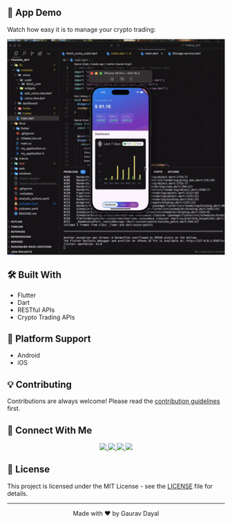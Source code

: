 
## 📸 App Demo

Watch how easy it is to manage your crypto trading:

<p align="center">
  <img src="assets/app_demo.gif" alt="App Demo" width="600"/>
</p>

## 🛠️ Built With

- Flutter
- Dart
- RESTful APIs
- Crypto Trading APIs

## 📱 Platform Support

- Android
- iOS

## 💡 Contributing

Contributions are always welcome! Please read the [contribution guidelines](CONTRIBUTING.md) first.

## 🔗 Connect With Me

<p align="center">
  <a href="https://buymeacoffee.com/igaurav.dev">
    <img src="https://img.shields.io/badge/Buy%20Me%20A%20Coffee-yellow?style=for-the-badge&logo=buy-me-a-coffee&logoColor=white" />
  </a>
  <a href="https://x.com/frenzycoder">
    <img src="https://img.shields.io/badge/Twitter-1DA1F2?style=for-the-badge&logo=twitter&logoColor=white" />
  </a>
  <a href="https://www.linkedin.com/in/gaurav-kumar-1360b3231/">
    <img src="https://img.shields.io/badge/LinkedIn-0077B5?style=for-the-badge&logo=linkedin&logoColor=white" />
  </a>
  <a href="https://www.instagram.com/igaurav.dev">
    <img src="https://img.shields.io/badge/Instagram-E4405F?style=for-the-badge&logo=instagram&logoColor=white" />
  </a>
</p>

## 📝 License

This project is licensed under the MIT License - see the [LICENSE](LICENSE) file for details.

---

<p align="center">
  Made with ❤️ by Gaurav Dayal
</p>